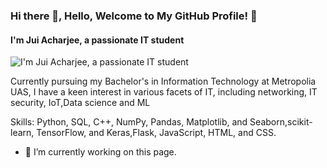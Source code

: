 ### Hi there 👋, Hello, Welcome to My GitHub Profile! 👋
#### I'm Jui Acharjee, a passionate IT student 
![I'm Jui Acharjee, a passionate IT student ](https://i.imgur.com/DSz2wbg.gif?1)

Currently pursuing my Bachelor's in Information Technology at Metropolia UAS, I have a keen interest in various facets of IT, including networking, IT security,  IoT,Data science  and ML

Skills:  Python, SQL, C++, NumPy, Pandas, Matplotlib, and Seaborn,scikit-learn, TensorFlow, and Keras,Flask, JavaScript, HTML, and CSS.

- 🔭 I’m currently working on this page. 




